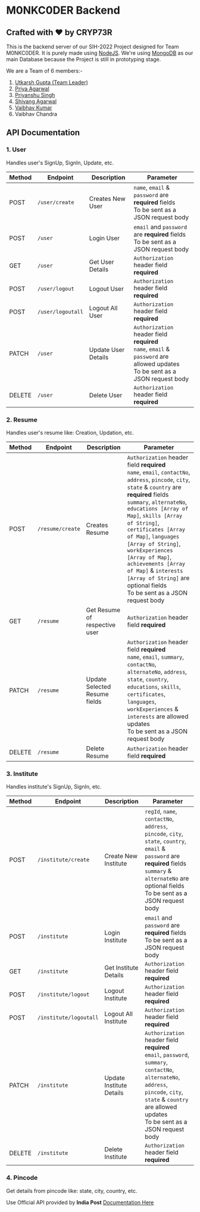 # M0NKC0DER Backend
## Crafted with ❤️ by CRYP73R

This is the backend server of our SIH-2022 Project designed for Team M0NKC0DER. It is purely made using [NodeJS](https://nodejs.org/). We're using [MongoDB](https://www.mongodb.com/) as our main Database because the Project is still in prototyping stage.

We are a Team of 6 members:-
1. [Utkarsh Gupta (Team Leader)](https://github.com/utkarshguptaa)
2. [Priya Agarwal](https://github.com/Priya2501)
3. [Priyanshu Singh](https://github.com/cryp73r)
4. [Shivang Agarwal](https://github.com/Shivang-Agarwal11)
5. [Vaibhav Kumar](https://github.com/vaibhav6900)
6. Vaibhav Chandra

## API Documentation

### 1. User

Handles user's SignUp, SignIn, Update, etc.

| Method | Endpoint | Description | Parameter |
| ------ | -------- | ----------- | --------- |
| POST | `/user/create` | Creates New User | `name`, `email` & `password` are **required** fields<br />To be sent as a JSON request body |
| POST | `/user` | Login User | `email` and `password` are **required** fields<br />To be sent as a JSON request body |
| GET | `/user` | Get User Details | `Authorization` header field **required** |
| POST | `/user/logout` | Logout User | `Authorization` header field **required** |
| POST | `/user/logoutall` | Logout All User | `Authorization` header field **required** |
| PATCH | `/user` | Update User Details | `Authorization` header field **required**<br />`name`, `email` & `password` are allowed updates<br />To be sent as a JSON request body |
| DELETE | `/user` | Delete User | `Authorization` header field **required** |

### 2. Resume

Handles user's resume like: Creation, Updation, etc.

| Method | Endpoint | Description | Parameter |
| ------ | -------- | ----------- | --------- |
| POST | `/resume/create` | Creates Resume | `Authorization` header field **required**<br />`name`, `email`, `contactNo`, `address`, `pincode`, `city`, `state` & `country` are **required** fields<br />`summary`, `alternateNo`, `educations [Array of Map]`, `skills [Array of String]`, `certificates [Array of Map]`, `languages [Array of String]`, `workExperiences [Array of Map]`, `achievements [Array of Map]` & `interests [Array of String]` are optional fields<br />To be sent as a JSON request body |
| GET | `/resume` | Get Resume of respective user | `Authorization` header field **required** |
| PATCH | `/resume` | Update Selected Resume fields | `Authorization` header field **required**<br />`name`, `email`, `summary`, `contactNo`, `alternateNo`, `address`, `state`, `country`, `educations`, `skills`, `certificates`, `languages`, `workExperiences` & `interests` are allowed updates<br />To be sent as a JSON request body |
| DELETE | `/resume` | Delete Resume | `Authorization` header field **required** |

### 3. Institute

Handles institute's SignUp, SignIn, etc.

| Method | Endpoint | Description | Parameter |
| ------ | -------- | ----------- | --------- |
| POST | `/institute/create` | Create New Institute | `regId`, `name`, `contactNo`, `address`, `pincode`, `city`, `state`, `country`, `email` & `password` are **required** fields<br />`summary` & `alternateNo` are optional fields<br />To be sent as a JSON request body |
| POST | `/institute` | Login Institute | `email` and `password` are **required** fields<br />To be sent as a JSON request body |
| GET | `/institute` | Get Institute Details | `Authorization` header field **required** |
| POST | `/institute/logout` | Logout Institute | `Authorization` header field **required** |
| POST | `/institute/logoutall` | Logout All Institute | `Authorization` header field **required** |
| PATCH | `/institute` | Update Institute Details | `Authorization` header field **required**<br />`email`, `password`, `summary`, `contactNo`, `alternateNo`, `address`, `pincode`, `city`, `state` & `country` are allowed updates<br />To be sent as a JSON request body |
| DELETE | `/institute` | Delete Institute | `Authorization` header field **required** |

### 4. Pincode

Get details from pincode like: state, city, country, etc.

Use Official API provided by **India Post** [Documentation Here](http://www.postalpincode.in/Api-Details)